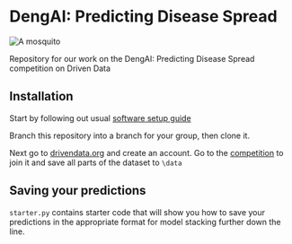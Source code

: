 # DengAI: Predicting Disease Spread

![A mosquito](http://www.pngall.com/mosquito-png)

Repository for our work on the  DengAI: Predicting Disease Spread competition on Driven Data

## Installation

Start by following out usual [software setup guide](https://github.com/datascienceslugs/Useful-Documents/edit/master/setup_guide.md)

Branch this repository into a branch for your group, then clone it.

Next go to [drivendata.org](drivendata.org) and create an account. 
Go to the [competition](https://www.drivendata.org/competitions/44/dengai-predicting-disease-spread/) to join it and save all parts of the dataset to `\data`

## Saving your predictions

`starter.py` contains starter code that will show you how to save your predictions in the appropriate format for model stacking further down the line.

